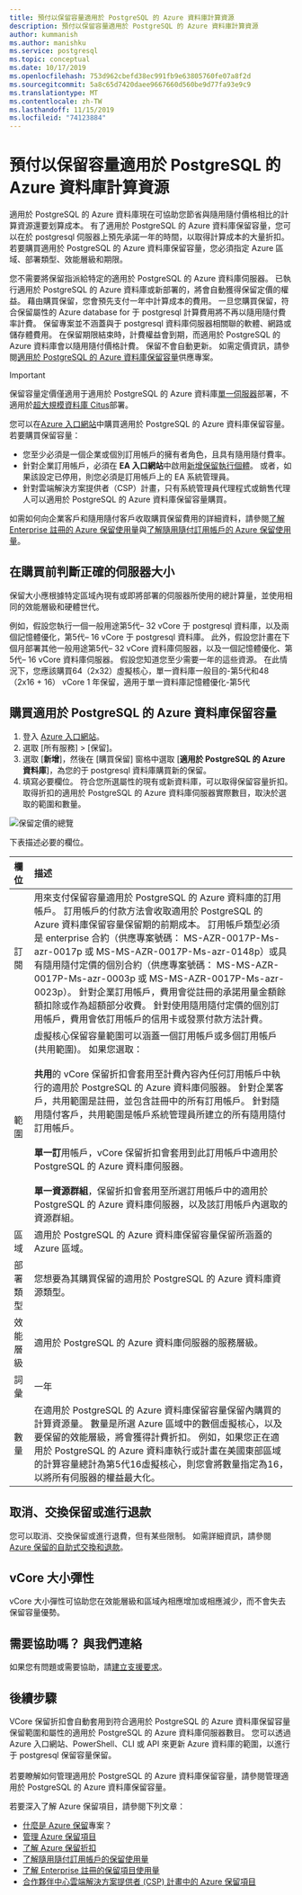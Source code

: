 ```yaml
---
title: 預付以保留容量適用於 PostgreSQL 的 Azure 資料庫計算資源
description: 預付以保留容量適用於 PostgreSQL 的 Azure 資料庫計算資源
author: kummanish
ms.author: manishku
ms.service: postgresql
ms.topic: conceptual
ms.date: 10/17/2019
ms.openlocfilehash: 753d962cbefd38ec991fb9e63805760fe07a8f2d
ms.sourcegitcommit: 5a8c65d7420daee9667660d560be9d77fa93e9c9
ms.translationtype: MT
ms.contentlocale: zh-TW
ms.lasthandoff: 11/15/2019
ms.locfileid: "74123884"
---
```

# <a name="prepay-for-azure-database-for-postgresql-compute-resources-with-reserved-capacity"></a>預付以保留容量適用於 PostgreSQL 的 Azure 資料庫計算資源

適用於 PostgreSQL 的 Azure 資料庫現在可協助您節省與隨用隨付價格相比的計算資源還要划算成本。 有了適用於 PostgreSQL 的 Azure 資料庫保留容量，您可以在於 postgresql 伺服器上預先承諾一年的時間，以取得計算成本的大量折扣。 若要購買適用於 PostgreSQL 的 Azure 資料庫保留容量，您必須指定 Azure 區域、部署類型、效能層級和期限。 </br>

您不需要將保留指派給特定的適用於 PostgreSQL 的 Azure 資料庫伺服器。 已執行適用於 PostgreSQL 的 Azure 資料庫或新部署的，將會自動獲得保留定價的權益。 藉由購買保留，您會預先支付一年中計算成本的費用。 一旦您購買保留，符合保留屬性的 Azure database for 于 postgresql 計算費用將不再以隨用隨付費率計費。 保留專案並不涵蓋與于 postgresql 資料庫伺服器相關聯的軟體、網路或儲存體費用。 在保留期限結束時，計費權益會到期，而適用於 PostgreSQL 的 Azure 資料庫會以隨用隨付價格計費。 保留不會自動更新。 如需定價資訊，請參閱[適用於 PostgreSQL 的 Azure 資料庫保留容量](https://azure.microsoft.com/pricing/details/postgresql/)供應專案。 </br>

> [!IMPORTANT]
> 保留容量定價僅適用于適用於 PostgreSQL 的 Azure 資料庫[單一伺服器](https://docs.microsoft.com/azure/postgresql/overview#azure-database-for-postgresql---single-server)部署，不適用於[超大規模資料庫 Citus](https://docs.microsoft.com/azure/postgresql/overview#azure-database-for-postgresql---hyperscale-citus)部署。

您可以在[Azure 入口網站](https://portal.azure.com/)中購買適用於 PostgreSQL 的 Azure 資料庫保留容量。 若要購買保留容量：

* 您至少必須是一個企業或個別訂用帳戶的擁有者角色，且具有隨用隨付費率。
* 針對企業訂用帳戶，必須在 **EA 入口網站**中啟用[新增保留執行個體](https://ea.azure.com/)。 或者，如果該設定已停用，則您必須是訂用帳戶上的 EA 系統管理員。
* 針對雲端解決方案提供者（CSP）計畫，只有系統管理員代理程式或銷售代理人可以適用於 PostgreSQL 的 Azure 資料庫保留容量購買。 </br>

如需如何向企業客戶和隨用隨付客戶收取購買保留費用的詳細資料，請參閱[了解 Enterprise 註冊的 Azure 保留使用量](https://docs.microsoft.com/azure/billing/billing-understand-reserved-instance-usage-ea)與[了解隨用隨付訂用帳戶的 Azure 保留使用量](https://docs.microsoft.com/azure/billing/billing-understand-reserved-instance-usage)。


## <a name="determine-the-right-server-size-before-purchase"></a>在購買前判斷正確的伺服器大小

保留大小應根據特定區域內現有或即將部署的伺服器所使用的總計算量，並使用相同的效能層級和硬體世代。</br>

例如，假設您執行一個一般用途第5代– 32 vCore 于 postgresql 資料庫，以及兩個記憶體優化，第5代– 16 vCore 于 postgresql 資料庫。 此外，假設您計畫在下個月部署其他一般用途第5代– 32 vCore 資料庫伺服器，以及一個記憶體優化、第5代– 16 vCore 資料庫伺服器。 假設您知道您至少需要一年的這些資源。 在此情況下，您應該購買64（2x32）虛擬核心，單一資料庫一般目的-第5代和48（2x16 + 16） vCore 1 年保留，適用于單一資料庫記憶體優化-第5代


## <a name="buy-azure-database-for-postgresql-reserved-capacity"></a>購買適用於 PostgreSQL 的 Azure 資料庫保留容量

1. 登入 [Azure 入口網站](https://portal.azure.com/)。
2. 選取 [所有服務] > [保留]。
3. 選取 [**新增**]，然後在 [購買保留] 窗格中選取 [**適用於 PostgreSQL 的 Azure 資料庫**]，為您的于 postgresql 資料庫購買新的保留。
4. 填寫必要欄位。 符合您所選屬性的現有或新資料庫，可以取得保留容量折扣。 取得折扣的適用於 PostgreSQL 的 Azure 資料庫伺服器實際數目，取決於選取的範圍和數量。


![保留定價的總覽](media/concepts-reserved-pricing/postgresql-reserved-price.png)


下表描述必要的欄位。

| 欄位 | 描述 |
| :------------ | :------- |
| 訂閱   | 用來支付保留容量適用於 PostgreSQL 的 Azure 資料庫的訂用帳戶。 訂用帳戶的付款方法會收取適用於 PostgreSQL 的 Azure 資料庫保留容量保留期的前期成本。 訂用帳戶類型必須是 enterprise 合約（供應專案號碼： MS-AZR-0017P-Ms-azr-0017p 或 MS-MS-AZR-0017P-Ms-azr-0148p）或具有隨用隨付定價的個別合約（供應專案號碼： MS-MS-AZR-0017P-Ms-azr-0003p 或 MS-MS-AZR-0017P-Ms-azr-0023p）。 針對企業訂用帳戶，費用會從註冊的承諾用量金額餘額扣除或作為超額部分收費。 針對使用隨用隨付定價的個別訂用帳戶，費用會依訂用帳戶的信用卡或發票付款方法計費。
| 範圍 | 虛擬核心保留容量範圍可以涵蓋一個訂用帳戶或多個訂用帳戶 (共用範圍)。 如果您選取： </br></br> **共用**的 vCore 保留折扣會套用至計費內容內任何訂用帳戶中執行的適用於 PostgreSQL 的 Azure 資料庫伺服器。 針對企業客戶，共用範圍是註冊，並包含註冊中的所有訂用帳戶。 針對隨用隨付客戶，共用範圍是帳戶系統管理員所建立的所有隨用隨付訂用帳戶。</br></br> **單一訂**用帳戶，vCore 保留折扣會套用到此訂用帳戶中適用於 PostgreSQL 的 Azure 資料庫伺服器。 </br></br> **單一資源群組**，保留折扣會套用至所選訂用帳戶中的適用於 PostgreSQL 的 Azure 資料庫伺服器，以及該訂用帳戶內選取的資源群組。
| 區域 | 適用於 PostgreSQL 的 Azure 資料庫保留容量保留所涵蓋的 Azure 區域。
| 部署類型 | 您想要為其購買保留的適用於 PostgreSQL 的 Azure 資料庫資源類型。
| 效能層級 | 適用於 PostgreSQL 的 Azure 資料庫伺服器的服務層級。
| 詞彙 | 一年
| 數量 | 在適用於 PostgreSQL 的 Azure 資料庫保留容量保留內購買的計算資源量。 數量是所選 Azure 區域中的數個虛擬核心，以及要保留的效能層級，將會獲得計費折扣。 例如，如果您正在適用於 PostgreSQL 的 Azure 資料庫執行或計畫在美國東部區域的計算容量總計為第5代16虛擬核心，則您會將數量指定為16，以將所有伺服器的權益最大化。

## <a name="cancel-exchange-or-refund-reservations"></a>取消、交換保留或進行退款

您可以取消、交換保留或進行退費，但有某些限制。 如需詳細資訊，請參閱 [Azure 保留的自助式交換和退款](https://docs.microsoft.com/azure/billing/billing-azure-reservations-self-service-exchange-and-refund)。

## <a name="vcore-size-flexibility"></a>vCore 大小彈性

vCore 大小彈性可協助您在效能層級和區域內相應增加或相應減少，而不會失去保留容量優勢。 

## <a name="need-help-contact-us"></a>需要協助嗎？ 與我們連絡

如果您有問題或需要協助，請[建立支援要求](https://portal.azure.com/#blade/Microsoft_Azure_Support/HelpAndSupportBlade/newsupportrequest)。

## <a name="next-steps"></a>後續步驟

VCore 保留折扣會自動套用到符合適用於 PostgreSQL 的 Azure 資料庫保留容量保留範圍和屬性的適用於 PostgreSQL 的 Azure 資料庫伺服器數目。 您可以透過 Azure 入口網站、PowerShell、CLI 或 API 來更新 Azure 資料庫的範圍，以進行于 postgresql 保留容量保留。 </br></br>
若要瞭解如何管理適用於 PostgreSQL 的 Azure 資料庫保留容量，請參閱管理適用於 PostgreSQL 的 Azure 資料庫保留容量。

若要深入了解 Azure 保留項目，請參閱下列文章：

* [什麼是 Azure 保留](https://docs.microsoft.com/azure/billing/billing-save-compute-costs-reservations)專案？
* [管理 Azure 保留項目](https://docs.microsoft.com/azure/billing/billing-manage-reserved-vm-instance)
* [了解 Azure 保留折扣](https://docs.microsoft.com/azure/billing/billing-understand-reservation-charges)
* [了解隨用隨付訂用帳戶的保留使用量](https://docs.microsoft.com/azure/billing/billing-understand-reservation-charges-postgresql)
* [了解 Enterprise 註冊的保留項目使用量](https://docs.microsoft.com/azure/billing/billing-understand-reserved-instance-usage-ea)
* [合作夥伴中心雲端解決方案提供者 (CSP) 計畫中的 Azure 保留項目](https://docs.microsoft.com/partner-center/azure-reservations)
